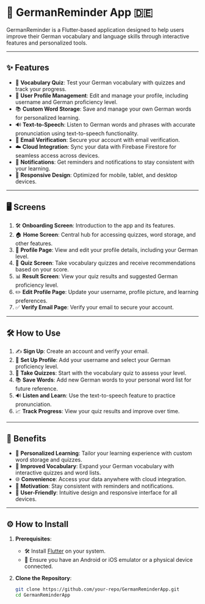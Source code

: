 # 🌟 GermanReminder App 🇩🇪

GermanReminder is a Flutter-based application designed to help users improve their German vocabulary and language skills through interactive features and personalized tools.

---

## ✨ Features

- 📝 **Vocabulary Quiz**: Test your German vocabulary with quizzes and track your progress.
- 👤 **User Profile Management**: Edit and manage your profile, including username and German proficiency level.
- 📚 **Custom Word Storage**: Save and manage your own German words for personalized learning.
- 🔊 **Text-to-Speech**: Listen to German words and phrases with accurate pronunciation using text-to-speech functionality.
- 📧 **Email Verification**: Secure your account with email verification.
- ☁️ **Cloud Integration**: Sync your data with Firebase Firestore for seamless access across devices.
- 🔔 **Notifications**: Get reminders and notifications to stay consistent with your learning.
- 📱 **Responsive Design**: Optimized for mobile, tablet, and desktop devices.

---

## 🖥️ Screens

1. 🛠️ **Onboarding Screen**: Introduction to the app and its features.
2. 🏠 **Home Screen**: Central hub for accessing quizzes, word storage, and other features.
3. 👤 **Profile Page**: View and edit your profile details, including your German level.
4. 🧠 **Quiz Screen**: Take vocabulary quizzes and receive recommendations based on your score.
5. 📊 **Result Screen**: View your quiz results and suggested German proficiency level.
6. ✏️ **Edit Profile Page**: Update your username, profile picture, and learning preferences.
7. ✅ **Verify Email Page**: Verify your email to secure your account.

---

## 🛠️ How to Use

1. ✍️ **Sign Up**: Create an account and verify your email.
2. 👤 **Set Up Profile**: Add your username and select your German proficiency level.
3. 🧠 **Take Quizzes**: Start with the vocabulary quiz to assess your level.
4. 📚 **Save Words**: Add new German words to your personal word list for future reference.
5. 🔊 **Listen and Learn**: Use the text-to-speech feature to practice pronunciation.
6. 📈 **Track Progress**: View your quiz results and improve over time.

---

## 🌟 Benefits

- 🎯 **Personalized Learning**: Tailor your learning experience with custom word storage and quizzes.
- 🧠 **Improved Vocabulary**: Expand your German vocabulary with interactive quizzes and word lists.
- 🌐 **Convenience**: Access your data anywhere with cloud integration.
- 🔔 **Motivation**: Stay consistent with reminders and notifications.
- 📱 **User-Friendly**: Intuitive design and responsive interface for all devices.

---

## ⚙️ How to Install

1. **Prerequisites**:
   - 🛠️ Install [Flutter](https://flutter.dev/docs/get-started/install) on your system.
   - 📱 Ensure you have an Android or iOS emulator or a physical device connected.

2. **Clone the Repository**:
   ```sh
   git clone https://github.com/your-repo/GermanReminderApp.git
   cd GermanReminderApp